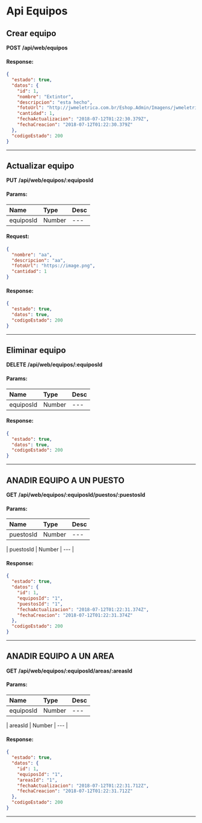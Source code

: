 # Api Equipos

## Crear equipo

__POST__ __/api/web/equipos__


#### Response:

```json
{
  "estado": true,
  "datos": {
    "id": 1,
    "nombre": "Extintor",
    "descripcion": "esta hecho",
    "fotoUrl": "http://jwmeletrica.com.br/Eshop.Admin/Imagens/jwmeletrica/CO2%20(1)%202.jpg",
    "cantidad": 1,
    "fechaActualizacion": "2018-07-12T01:22:30.379Z",
    "fechaCreacion": "2018-07-12T01:22:30.379Z"
  },
  "codigoEstado": 200
}
```


___



## Actualizar equipo

__PUT__ __/api/web/equipos/:equiposId__


#### Params:
| Name       | Type    | Desc |
| :--------- | :------ | :-------|
| equiposId | Number |   ---   |
	

#### Request:

```json
{
  "nombre": "aa",
  "descripcion": "aa",
  "fotoUrl": "https://image.png",
  "cantidad": 1
}
```

#### Response:

```json
{
  "estado": true,
  "datos": true,
  "codigoEstado": 200
}
```


___



## Eliminar equipo

__DELETE__ __/api/web/equipos/:equiposId__


#### Params:
| Name       | Type    | Desc |
| :--------- | :------ | :-------|
| equiposId | Number |   ---   |
	

#### Response:

```json
{
  "estado": true,
  "datos": true,
  "codigoEstado": 200
}
```


___



## ANADIR EQUIPO A UN PUESTO

__GET__ __/api/web/equipos/:equiposId/puestos/:puestosId__


#### Params:
| Name       | Type    | Desc |
| :--------- | :------ | :-------|
| puestosId | Number |   ---   |
	
| puestosId | Number |   ---   |
	

#### Response:

```json
{
  "estado": true,
  "datos": {
    "id": 1,
    "equiposId": "1",
    "puestosId": "1",
    "fechaActualizacion": "2018-07-12T01:22:31.374Z",
    "fechaCreacion": "2018-07-12T01:22:31.374Z"
  },
  "codigoEstado": 200
}
```


___



## ANADIR EQUIPO A UN AREA

__GET__ __/api/web/equipos/:equiposId/areas/:areasId__


#### Params:
| Name       | Type    | Desc |
| :--------- | :------ | :-------|
| equiposId | Number |   ---   |
	
| areasId | Number |   ---   |
	

#### Response:

```json
{
  "estado": true,
  "datos": {
    "id": 1,
    "equiposId": "1",
    "areasId": "1",
    "fechaActualizacion": "2018-07-12T01:22:31.712Z",
    "fechaCreacion": "2018-07-12T01:22:31.712Z"
  },
  "codigoEstado": 200
}
```


___



